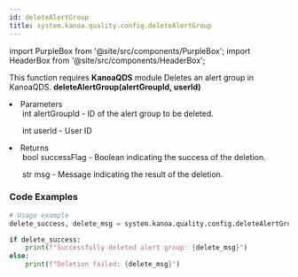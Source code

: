 ```yaml
---
id: deleteAlertGroup
title: system.kanoa.quality.config.deleteAlertGroup
---
```


import PurpleBox from '@site/src/components/PurpleBox';
import HeaderBox from '@site/src/components/HeaderBox';

<PurpleBox>This function requires <b>KanoaQDS</b> module</PurpleBox>
<HeaderBox header="Description">Deletes an alert group in KanoaQDS.</HeaderBox>
<HeaderBox header="Syntax">
    <b>deleteAlertGroup(alertGroupId, userId)</b>
    <li> Parameters <br />
        <ul>int alertGroupId - ID of the alert group to be deleted.</ul>
        <ul>int userId - User ID</ul>
    </li>
    <li> Returns <br />
        <ul>bool successFlag - Boolean indicating the success of the deletion.</ul>
        <ul>str msg - Message indicating the result of the deletion.</ul>
    </li>
</HeaderBox>

### Code Examples
```python
# Usage example
delete_success, delete_msg = system.kanoa.quality.config.deleteAlertGroup(alertGroupId=1, userId=123)

if delete_success:
    print(f"Successfully deleted alert group: {delete_msg}")
else:
    print(f"Deletion failed: {delete_msg}")


